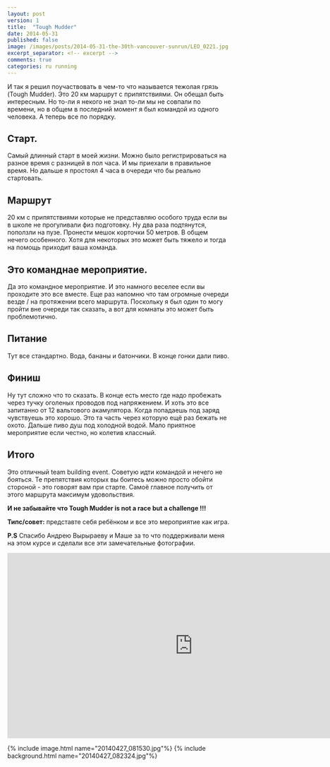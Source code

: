 ```yaml
---
layout: post
version: 1
title:  "Tough Mudder"
date: 2014-05-31
published: false
image: /images/posts/2014-05-31-the-30th-vancouver-sunrun/LEO_0221.jpg
excerpt_separator: <!-- excerpt -->
comments: true
categories: ru running
---
```

И так я решил поучаствовать в чем-то что называется тежолая грязь (Tough Mudder). Это 20 км маршрут с припятствиями. Он обещал быть интересным. Но то-ли я некого не знал то-ли мы не совпали по времени, но в общем в последний момент я был командой из одного человека.  А теперь все по порядку. 

## Старт. 
Самый длинный старт в моей жизни. Можно было регистрироваться на разное время с разницей в пол часа. И мы приехали в правильное время. Но дальше я простоял 4 часа в очереди что бы реально стартовать. 

## Маршрут
20 км с припятствиями которые не представляю особого труда если вы в школе не прогуливали физ подготовку. Ну два раза подтянутся, поползли на пузе. Пронести мешок корточки 50 метров. В общем нечего особенного. Хотя для некоторых это может быть тяжело и тогда на помощь приходит ваша команда. 

## Это команднае мероприятие. 
Да это командное мероприятие. И это намного веселее если вы проходите это все вместе. Еще раз напомню что там огромные очереди везде / на протяжении всего маршрута. Поскольку я был один то могу пройти вне очереди так сказать, а вот для комнаты это может быть проблемотично. 

## Питание 
Тут все стандартно. Вода, бананы и батончики. В конце гонки дали пиво. 

## Финиш
Ну тут сложно что то сказать. В конце есть место где надо пробежать через тучку оголеных проводов под напряжением. И хоть это все запитанно от 12 вальтового акамулятора. Когда попадаешь под заряд чувствуешь это хорошо. Это та часть через которую ещё раз бежать не охото.  Дальше пиво душ под холодной водой. Мало приятное мероприятие если честно, но колетив классный. 

## Итого
Это отличный team building event. Советую идти командой и нечего не бояться. Те препятствия которых вы боитесь можно просто обойти стороной - это говорят вам при старте. Самоё главное получить от этого маршрута максимум удовольствия. 

**И не забывайте что Tough Mudder is not a race but a challenge !!!**

**Типс/совет:** представте себя ребёнком и все это мероприятие как игра. 

**P.S** Спасибо Андрею Вырыраеву и Маше за то что поддерживали меня на этом курсе и сделали все эти замечательные фотографии. 

<iframe width="840" height="420"
src="https://www.youtube.com/embed/Ne-qF5DeD38" frameborder="0" allowfullscreen></iframe>

{% include image.html name="20140427_081530.jpg"%}
{% include background.html name="20140427_082324.jpg"%}

